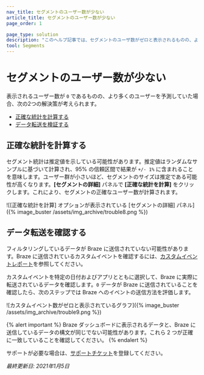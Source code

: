 ```yaml
---
nav_title: セグメントのユーザー数が少ない
article_title: セグメントのユーザー数が少ない
page_order: 1

page_type: solution
description: "このヘルプ記事では、セグメントのユーザ数がゼロと表示されるものの、より多くのユーザーが表示されることが予想される場合のトラブルシューティングステップを説明します。"
tool: Segments
---
```


# セグメントのユーザー数が少ない

表示されるユーザー数が `0` であるものの、より多くのユーザーを予測していた場合、次の2つの解決策が考えられます。
* [正確な統計を計算する](#calculate-exact-statistics)
* [データ転送を検証する](#verify-data-transfer)

## 正確な統計を計算する

セグメント統計は推定値を示している可能性があります。推定値はランダムなサンプルに基づいて計算され、95% の信頼区間で結果が `+/- 1%` に含まれることを意味します。ユーザー群が小さいほど、セグメントのサイズは推定である可能性が高くなります。**[セグメントの詳細]** パネルで **[正確な統計を計算]** をクリックします。これにより、セグメントの正確なユーザー数が計算されます。

![[正確な統計を計算] オプションが表示されている [セグメントの詳細] パネル]({% image_buster /assets/img_archive/trouble8.png %})

## データ転送を確認する

フィルタリングしているデータが Braze に送信されていない可能性があります。Braze に送信されているカスタムイベントを確認するには、[カスタムイベントレポート]({{site.baseurl}}/user_guide/data_and_analytics/custom_data/custom_events/#custom-event-analytics)を参照してください。

カスタムイベントを特定の日付およびアプリとともに選択して、Braze に実際に転送されているデータを確認します。`0` データが Braze に送信されていることを確認したら、次のステップでは Braze へのイベントの送信方法を評価します。

![カスタムイベント数がゼロと表示されているグラフ]({% image_buster /assets/img_archive/trouble9.png %})

{% alert important %}
Braze ダッシュボードに表示されるデータと、Braze に送信しているデータの構文が同じでない可能性があります。これら 2 つが正確に一致していることを確認してください。
{% endalert %}

サポートが必要な場合は、[サポートチケット]({{site.baseurl}}/braze_support/)を登録してください。

_最終更新日: 2021年1月5日_

